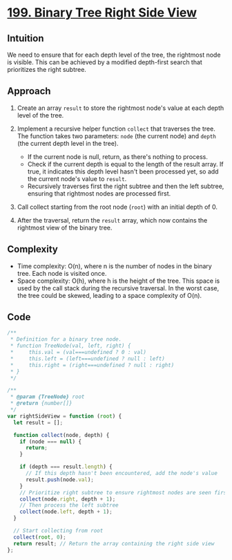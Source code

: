 # [199. Binary Tree Right Side View](https://leetcode.com/problems/binary-tree-right-side-view/description/)

## Intuition

We need to ensure that for each depth level of the tree, the rightmost node is visible. This can be achieved by a modified depth-first search that prioritizes the right subtree.

## Approach

1. Create an array `result` to store the rightmost node's value at each depth level of the tree.
2. Implement a recursive helper function `collect` that traverses the tree. The function takes two parameters: `node` (the current node) and `depth` (the current depth level in the tree).

   - If the current node is null, return, as there's nothing to process.
   - Check if the current depth is equal to the length of the result array. If true, it indicates this depth level hasn't been processed yet, so add the current node's value to `result`.
   - Recursively traverses first the right subtree and then the left subtree, ensuring that rightmost nodes are processed first.

3. Call collect starting from the root node (`root`) with an initial depth of 0.
4. After the traversal, return the `result` array, which now contains the rightmost view of the binary tree.

## Complexity

- Time complexity: O(n), where n is the number of nodes in the binary tree. Each node is visited once.
- Space complexity: O(h), where h is the height of the tree. This space is used by the call stack during the recursive traversal. In the worst case, the tree could be skewed, leading to a space complexity of O(n).

## Code

```javascript
/**
 * Definition for a binary tree node.
 * function TreeNode(val, left, right) {
 *     this.val = (val===undefined ? 0 : val)
 *     this.left = (left===undefined ? null : left)
 *     this.right = (right===undefined ? null : right)
 * }
 */

/**
 * @param {TreeNode} root
 * @return {number[]}
 */
var rightSideView = function (root) {
  let result = [];

  function collect(node, depth) {
    if (node === null) {
      return;
    }

    if (depth === result.length) {
      // If this depth hasn't been encountered, add the node's value
      result.push(node.val);
    }
    // Prioritize right subtree to ensure rightmost nodes are seen first
    collect(node.right, depth + 1);
    // Then process the left subtree
    collect(node.left, depth + 1);
  }

  // Start collecting from root
  collect(root, 0);
  return result; // Return the array containing the right side view
};
```
